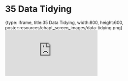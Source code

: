 # 35 Data Tidying
 
{type: iframe, title:35 Data Tidying, width:800, height:600, poster:resources/chapt_screen_images/data-tidying.png}
![](https://datatrail-jhu.github.io/DataTrail/no_toc/data-tidying.html)
 

 
